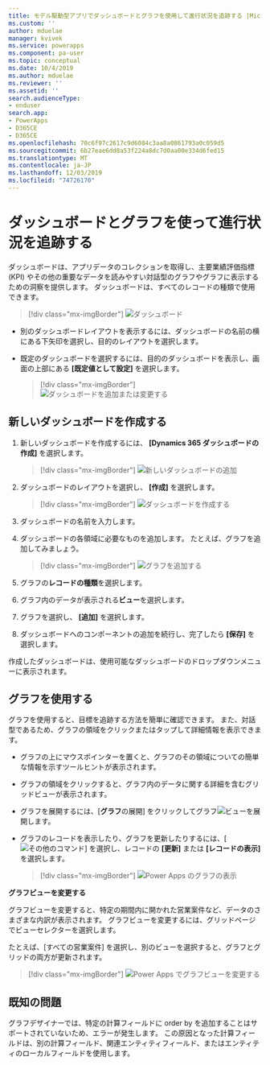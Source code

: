 ```yaml
---
title: モデル駆動型アプリでダッシュボードとグラフを使用して進行状況を追跡する |MicrosoftDocs
ms.custom: ''
author: mduelae
manager: kvivek
ms.service: powerapps
ms.component: pa-user
ms.topic: conceptual
ms.date: 10/4/2019
ms.author: mduelae
ms.reviewer: ''
ms.assetid: ''
search.audienceType:
- enduser
search.app:
- PowerApps
- D365CE
- D365CE
ms.openlocfilehash: 70c6f97c2617c9d6084c3aa8a0861793a0c059d5
ms.sourcegitcommit: 6b27eae6dd8a53f224a8dc7d0aa00e334d6fed15
ms.translationtype: MT
ms.contentlocale: ja-JP
ms.lasthandoff: 12/03/2019
ms.locfileid: "74726170"
---
```

# <a name="track-your-progress-with-dashboards-and-charts"></a>ダッシュボードとグラフを使って進行状況を追跡する

ダッシュボードは、アプリデータのコレクションを取得し、主要業績評価指標 (KPI) やその他の重要なデータを読みやすい対話型のグラフやグラフに表示するための洞察を提供します。 ダッシュボードは、すべてのレコードの種類で使用できます。

> [!div class="mx-imgBorder"]
> ![ダッシュボード](media/Dashboard.png "ダッシュボード") 

-  別のダッシュボードレイアウトを表示するには、ダッシュボードの名前の横にある下矢印を選択し、目的のレイアウトを選択します。
-  既定のダッシュボードを選択するには、目的のダッシュボードを表示し、画面の上部にある **[既定値として設定]** を選択します。

   > [!div class="mx-imgBorder"]
   > ![ダッシュボードを追加または変更する](media/add_dashboard.png "ダッシュボードを追加または変更する") 

## <a name="create-a-new-dashboard"></a>新しいダッシュボードを作成する

1. 新しいダッシュボードを作成するには、 **[Dynamics 365 ダッシュボードの作成]** を選択します。 

   > [!div class="mx-imgBorder"]
   > ![新しいダッシュボードの追加](media/new_dashboard.png "新しいダッシュボードの追加")
   
2. ダッシュボードのレイアウトを選択し、 **[作成]** を選択します。  

   > [!div class="mx-imgBorder"]
   > ![ダッシュボードを作成する](media/create_dashboard.png "ダッシュボードを作成する")
 
3. ダッシュボードの名前を入力します。 
4. ダッシュボードの各領域に必要なものを追加します。 たとえば、グラフを追加してみましょう。 

   > [!div class="mx-imgBorder"]
   > ![グラフを追加する](media/add_chart.png "表を追加")
 
 5. グラフの**レコードの種類**を選択します。
 6. グラフ内のデータが表示される**ビュー**を選択します。
 7. グラフを選択し、 **[追加]** を選択します。
 8. ダッシュボードへのコンポーネントの追加を続行し、完了したら **[保存]** を選択します。 
 
作成したダッシュボードは、使用可能なダッシュボードのドロップダウンメニューに表示されます。

## <a name="use-charts"></a>グラフを使用する 

グラフを使用すると、目標を追跡する方法を簡単に確認できます。 また、対話型であるため、グラフの領域をクリックまたはタップして詳細情報を表示できます。

-   グラフの上にマウスポインターを置くと、グラフのその領域についての簡単な情報を示すツールヒントが表示されます。
-   グラフの領域をクリックすると、グラフ内のデータに関する詳細を含むグリッドビューが表示されます。
-   グラフを展開するには、[**グラフ**の展開] をクリックしてグラフ![ビュー](media/expandviewbutton.png "グラフビューの展開")を展開します。
-   グラフのレコードを表示したり、グラフを更新したりするには、[![その他のコマンド](media/MoreButton.png "その他のコマンド")] を選択し、レコードの **[更新]** または **[レコードの表示]** を選択します。
     
     > [!div class="mx-imgBorder"]
     > ![Power Apps のグラフの表示](media/ViewOfCharts.png "Power Apps のグラフの表示")  
       

**グラフビューを変更する**
 
グラフビューを変更すると、特定の期間内に開かれた営業案件など、データのさまざまな内訳が表示されます。 グラフビューを変更するには、グリッドページでビューセレクターを選択します。

たとえば、[すべての営業案件] を選択し、別のビューを選択すると、グラフとグリッドの両方が更新されます。

> [!div class="mx-imgBorder"]
> ![Power Apps でグラフビューを変更する](media/ChangeChartView.png "Power Apps でグラフビューを変更する")

## <a name="known-issues"></a>既知の問題  
グラフデザイナーでは、特定の計算フィールドに order by を追加することはサポートされていないため、エラーが発生します。  この原因となった計算フィールドは、別の計算フィールド、関連エンティティフィールド、またはエンティティのローカルフィールドを使用します。



